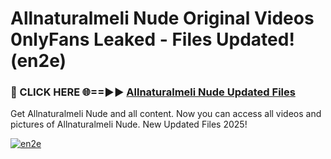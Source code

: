 # Allnaturalmeli Nude Original Videos 0nlyFans Leaked - Files Updated! (en2e)

<h3>🔴 CLICK HERE 🌐==►► <a href="https://tinyurl.com/yc6ubb5a" rel="nofollow">Allnaturalmeli Nude Updated Files</a></h3>

Get Allnaturalmeli Nude and all content. Now you can access all videos and pictures of Allnaturalmeli Nude. New Updated Files 2025!

[![en2e](https://i.imgur.com/7eu0CRL.gif)](https://tinyurl.com/yc6ubb5a)
